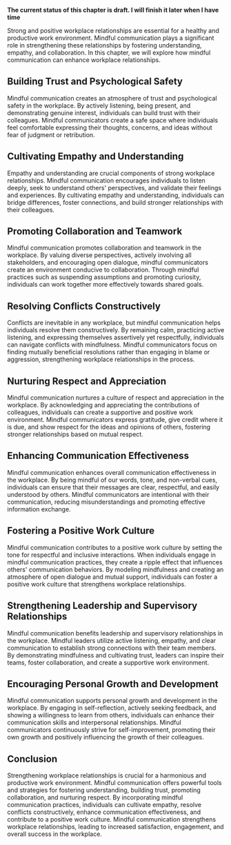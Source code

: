 **The current status of this chapter is draft. I will finish it later when I have time**

Strong and positive workplace relationships are essential for a healthy and productive work environment. Mindful communication plays a significant role in strengthening these relationships by fostering understanding, empathy, and collaboration. In this chapter, we will explore how mindful communication can enhance workplace relationships.

Building Trust and Psychological Safety
---------------------------------------

Mindful communication creates an atmosphere of trust and psychological safety in the workplace. By actively listening, being present, and demonstrating genuine interest, individuals can build trust with their colleagues. Mindful communicators create a safe space where individuals feel comfortable expressing their thoughts, concerns, and ideas without fear of judgment or retribution.

Cultivating Empathy and Understanding
-------------------------------------

Empathy and understanding are crucial components of strong workplace relationships. Mindful communication encourages individuals to listen deeply, seek to understand others' perspectives, and validate their feelings and experiences. By cultivating empathy and understanding, individuals can bridge differences, foster connections, and build stronger relationships with their colleagues.

Promoting Collaboration and Teamwork
------------------------------------

Mindful communication promotes collaboration and teamwork in the workplace. By valuing diverse perspectives, actively involving all stakeholders, and encouraging open dialogue, mindful communicators create an environment conducive to collaboration. Through mindful practices such as suspending assumptions and promoting curiosity, individuals can work together more effectively towards shared goals.

Resolving Conflicts Constructively
----------------------------------

Conflicts are inevitable in any workplace, but mindful communication helps individuals resolve them constructively. By remaining calm, practicing active listening, and expressing themselves assertively yet respectfully, individuals can navigate conflicts with mindfulness. Mindful communicators focus on finding mutually beneficial resolutions rather than engaging in blame or aggression, strengthening workplace relationships in the process.

Nurturing Respect and Appreciation
----------------------------------

Mindful communication nurtures a culture of respect and appreciation in the workplace. By acknowledging and appreciating the contributions of colleagues, individuals can create a supportive and positive work environment. Mindful communicators express gratitude, give credit where it is due, and show respect for the ideas and opinions of others, fostering stronger relationships based on mutual respect.

Enhancing Communication Effectiveness
-------------------------------------

Mindful communication enhances overall communication effectiveness in the workplace. By being mindful of our words, tone, and non-verbal cues, individuals can ensure that their messages are clear, respectful, and easily understood by others. Mindful communicators are intentional with their communication, reducing misunderstandings and promoting effective information exchange.

Fostering a Positive Work Culture
---------------------------------

Mindful communication contributes to a positive work culture by setting the tone for respectful and inclusive interactions. When individuals engage in mindful communication practices, they create a ripple effect that influences others' communication behaviors. By modeling mindfulness and creating an atmosphere of open dialogue and mutual support, individuals can foster a positive work culture that strengthens workplace relationships.

Strengthening Leadership and Supervisory Relationships
------------------------------------------------------

Mindful communication benefits leadership and supervisory relationships in the workplace. Mindful leaders utilize active listening, empathy, and clear communication to establish strong connections with their team members. By demonstrating mindfulness and cultivating trust, leaders can inspire their teams, foster collaboration, and create a supportive work environment.

Encouraging Personal Growth and Development
-------------------------------------------

Mindful communication supports personal growth and development in the workplace. By engaging in self-reflection, actively seeking feedback, and showing a willingness to learn from others, individuals can enhance their communication skills and interpersonal relationships. Mindful communicators continuously strive for self-improvement, promoting their own growth and positively influencing the growth of their colleagues.

Conclusion
----------

Strengthening workplace relationships is crucial for a harmonious and productive work environment. Mindful communication offers powerful tools and strategies for fostering understanding, building trust, promoting collaboration, and nurturing respect. By incorporating mindful communication practices, individuals can cultivate empathy, resolve conflicts constructively, enhance communication effectiveness, and contribute to a positive work culture. Mindful communication strengthens workplace relationships, leading to increased satisfaction, engagement, and overall success in the workplace.
